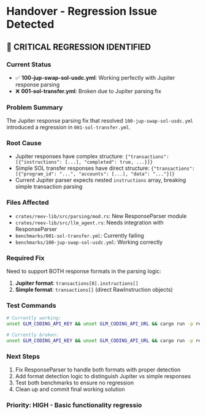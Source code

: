 # Handover - Regression Issue Detected

## 🚨 **CRITICAL REGRESSION IDENTIFIED**

### Current Status
- ✅ **100-jup-swap-sol-usdc.yml**: Working perfectly with Jupiter response parsing
- ❌ **001-sol-transfer.yml**: Broken due to Jupiter parsing fix

### Problem Summary
The Jupiter response parsing fix that resolved `100-jup-swap-sol-usdc.yml` introduced a regression in `001-sol-transfer.yml`.

### Root Cause
- Jupiter responses have complex structure: `{"transactions": [{"instructions": [...], "completed": true, ...}]}`
- Simple SOL transfer responses have direct structure: `{"transactions": [{"program_id": "...", "accounts": [...], "data": "..."}]}`
- Current Jupiter parser expects nested `instructions` array, breaking simple transaction parsing

### Files Affected
- `crates/reev-lib/src/parsing/mod.rs`: New ResponseParser module
- `crates/reev-lib/src/llm_agent.rs`: Needs integration with ResponseParser
- `benchmarks/001-sol-transfer.yml`: Currently failing
- `benchmarks/100-jup-swap-sol-usdc.yml`: Working correctly

### Required Fix
Need to support BOTH response formats in the parsing logic:
1. **Jupiter format**: `transactions[0].instructions[]`
2. **Simple format**: `transactions[]` (direct RawInstruction objects)

### Test Commands
```bash
# Currently working:
unset GLM_CODING_API_KEY && unset GLM_CODING_API_URL && cargo run -p reev-runner -- benchmarks/100-jup-swap-sol-usdc.yml --agent local

# Currently broken:
unset GLM_CODING_API_KEY && unset GLM_CODING_API_URL && cargo run -p reev-runner -- benchmarks/001-sol-transfer.yml --agent local
```

### Next Steps
1. Fix ResponseParser to handle both formats with proper detection
2. Add format detection logic to distinguish Jupiter vs simple responses
3. Test both benchmarks to ensure no regression
4. Clean up and commit final working solution

### Priority: HIGH - Basic functionality regressio
